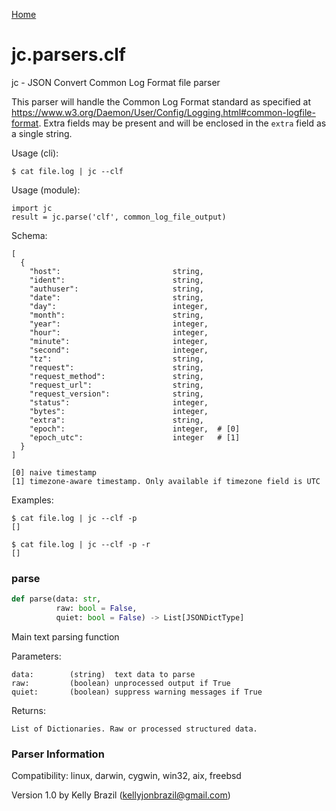 [Home](https://kellyjonbrazil.github.io/jc/)
<a id="jc.parsers.clf"></a>

# jc.parsers.clf

jc - JSON Convert Common Log Format file parser

This parser will handle the Common Log Format standard as specified at
https://www.w3.org/Daemon/User/Config/Logging.html#common-logfile-format.
Extra fields may be present and will be enclosed in the `extra` field as
a single string.

Usage (cli):

    $ cat file.log | jc --clf

Usage (module):

    import jc
    result = jc.parse('clf', common_log_file_output)

Schema:

    [
      {
        "host":                         string,
        "ident":                        string,
        "authuser":                     string,
        "date":                         string,
        "day":                          integer,
        "month":                        string,
        "year":                         integer,
        "hour":                         integer,
        "minute":                       integer,
        "second":                       integer,
        "tz":                           string,
        "request":                      string,
        "request_method":               string,
        "request_url":                  string,
        "request_version":              string,
        "status":                       integer,
        "bytes":                        integer,
        "extra":                        string,
        "epoch":                        integer,  # [0]
        "epoch_utc":                    integer   # [1]
      }
    ]

    [0] naive timestamp
    [1] timezone-aware timestamp. Only available if timezone field is UTC

Examples:

    $ cat file.log | jc --clf -p
    []

    $ cat file.log | jc --clf -p -r
    []

<a id="jc.parsers.clf.parse"></a>

### parse

```python
def parse(data: str,
          raw: bool = False,
          quiet: bool = False) -> List[JSONDictType]
```

Main text parsing function

Parameters:

    data:        (string)  text data to parse
    raw:         (boolean) unprocessed output if True
    quiet:       (boolean) suppress warning messages if True

Returns:

    List of Dictionaries. Raw or processed structured data.

### Parser Information
Compatibility:  linux, darwin, cygwin, win32, aix, freebsd

Version 1.0 by Kelly Brazil (kellyjonbrazil@gmail.com)
